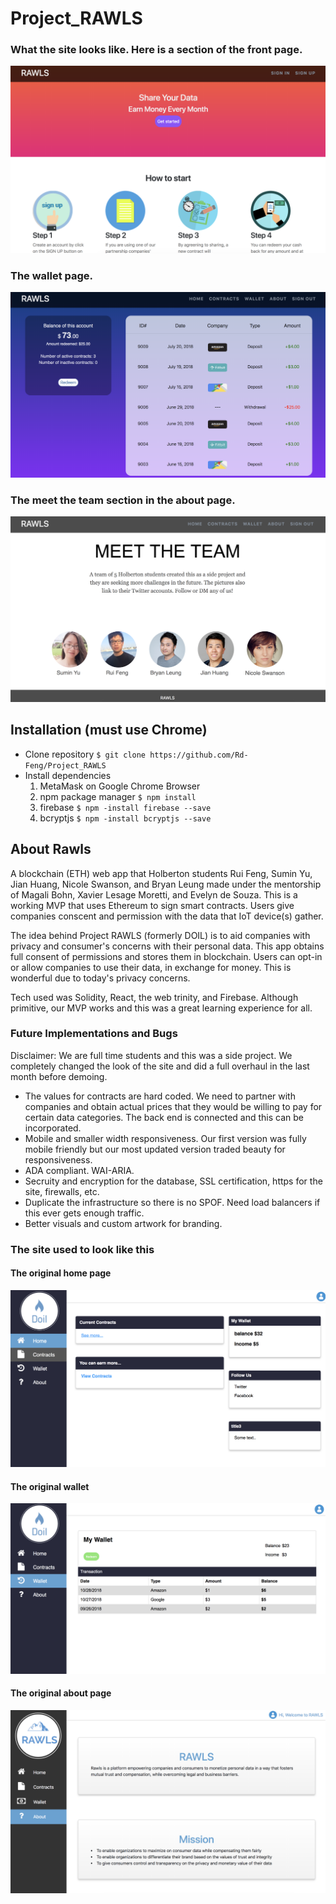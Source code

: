 # Project_RAWLS

### What the site looks like. Here is a section of the front page.
![A screen shot of a section of the front page](https://github.com/Rd-Feng/Project_RAWLS/blob/master/public/front.png)

### The wallet page.
![A screen shot of the wallet page](https://github.com/Rd-Feng/Project_RAWLS/blob/master/public/wallet.png)

###  The meet the team section in the about page.
![A screen shot of a section of the about page. Meet the Team!!](https://github.com/Rd-Feng/Project_RAWLS/blob/master/public/about.png)


## Installation (must use Chrome)

* Clone repository 
  ``$ git clone https://github.com/Rd-Feng/Project_RAWLS``
* Install dependencies
  1. MetaMask on Google Chrome Browser
  2. npm package manager ``$ npm install``
  3. firebase ``$ npm -install firebase --save``
  4. bcryptjs ``$ npm -install bcryptjs --save``

## About Rawls

A blockchain (ETH) web app that Holberton students Rui Feng, Sumin Yu, Jian Huang, Nicole Swanson, and Bryan Leung made under the mentorship of Magali Bohn, Xavier Lesage Moretti, and Evelyn de Souza.
This is a working MVP that uses Ethereum to sign smart contracts. Users give companies conscent and permission with the data that IoT device(s) gather.

The idea behind Project RAWLS (formerly DOIL) is to aid companies with privacy and consumer's concerns with their personal data.
This app obtains full consent of permissions and stores them in blockchain. Users can opt-in or allow companies to use their data, in exchange for money.
This is wonderful due to today's privacy concerns.

Tech used was Solidity, React, the web trinity, and Firebase.
Although primitive, our MVP works and this was a great learning experience for all.

### Future Implementations and Bugs

Disclaimer: We are full time students and this was a side project. We completely changed the look of the site and did a full overhaul in the last month before demoing.

* The values for contracts are hard coded. We need to partner with companies and obtain actual prices that they would be willing to pay for certain data categories. The back end is connected and this can be incorporated.  
* Mobile and smaller width responsiveness. Our first version was fully mobile friendly but our most updated version traded beauty for responsiveness.  
* ADA compliant. WAI-ARIA.  
* Secruity and encryption for the database, SSL certification, https for the site, firewalls, etc.  
* Duplicate the infrastructure so there is no SPOF. Need load balancers if this ever gets enough traffic.  
* Better visuals and custom artwork for branding.  


### The site used to look like this
#### The original home page
![Photo of the first home page](https://github.com/Rd-Feng/Project_RAWLS/blob/master/public/alphahomepage2.png)

#### The original wallet
![Photo of the first wallet page](https://github.com/Rd-Feng/Project_RAWLS/blob/master/public/alphawallet.png)

#### The original about page
![Photo of the first about page](https://github.com/Rd-Feng/Project_RAWLS/blob/master/public/alphaabout.png)

